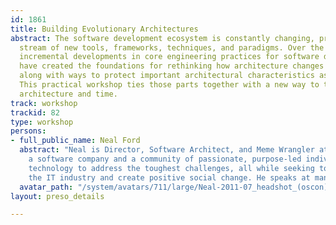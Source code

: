 ```yaml
---
id: 1861
title: Building Evolutionary Architectures
abstract: The software development ecosystem is constantly changing, providing a constant
  stream of new tools, frameworks, techniques, and paradigms. Over the past few years,
  incremental developments in core engineering practices for software development
  have created the foundations for rethinking how architecture changes over time,
  along with ways to protect important architectural characteristics as it evolves.
  This practical workshop ties those parts together with a new way to think about
  architecture and time.
track: workshop
trackid: 82
type: workshop
persons:
- full_public_name: Neal Ford
  abstract: "Neal is Director, Software Architect, and Meme Wrangler at ThoughtWorks,
    a software company and a community of passionate, purpose-led individuals, delivering
    technology to address the toughest challenges, all while seeking to revolutionize
    the IT industry and create positive social change. He speaks at many conferences.\r\n"
  avatar_path: "/system/avatars/711/large/Neal-2011-07_headshot_(oscon).jpg?1504364859"
layout: preso_details

---
```

